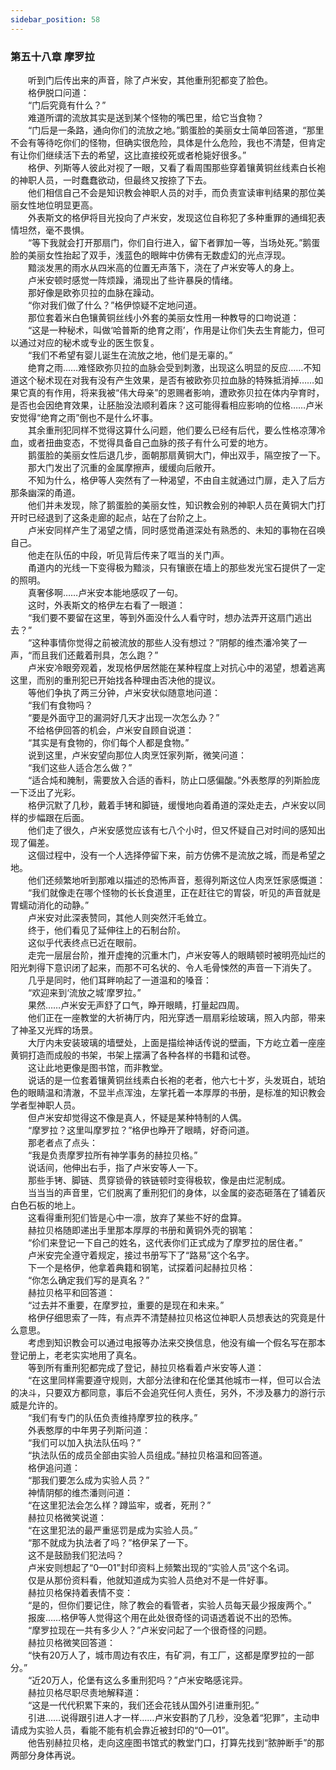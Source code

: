 ```yaml
---
sidebar_position: 58
---
```

### 第五十八章 摩罗拉  


　　听到门后传出来的声音，除了卢米安，其他重刑犯都变了脸色。  
　　格伊脱口问道：  
　　“门后究竟有什么？”  
　　难道所谓的流放其实是送到某个怪物的嘴巴里，给它当食物？  
　　“门后是一条路，通向你们的流放之地。”鹅蛋脸的美丽女士简单回答道，“那里不会有等待吃你们的怪物，但确实很危险，具体是什么危险，我也不清楚，但肯定有让你们继续活下去的希望，这比直接绞死或者枪毙好很多。”  
　　格伊、列斯等人彼此对视了一眼，又看了看周围那些穿着镶黄铜丝线素白长袍的神职人员，一时蠢蠢欲动，但最终又按捺了下去。  
　　他们相信自己不会是知识教会神职人员的对手，而负责宣读审判结果的那位美丽女性地位明显更高。  
　　外表斯文的格伊将目光投向了卢米安，发现这位自称犯了多种重罪的通缉犯表情坦然，毫不畏惧。  
　　“等下我就会打开那扇门，你们自行进入，留下者罪加一等，当场处死。”鹅蛋脸的美丽女性抬起了双手，浅蓝色的眼眸中仿佛有无数虚幻的光点浮现。  
　　黯淡发黑的雨水从四米高的位置无声落下，浇在了卢米安等人的身上。  
　　卢米安顿时感觉一阵烦躁，涌现出了些许暴戾的情绪。  
　　那好像是欧弥贝拉的血脉在躁动。  
　　“你对我们做了什么？”格伊惊疑不定地问道。  
　　那位套着米白色镶黄铜丝线小外套的美丽女性用一种教导的口吻说道：  
　　“这是一种秘术，叫做‘哈普斯的绝育之雨’，作用是让你们失去生育能力，但可以通过对应的秘术或专业的医生恢复。  
　　“我们不希望有婴儿诞生在流放之地，他们是无辜的。”  
　　绝育之雨……难怪欧弥贝拉的血脉会受到刺激，出现这么明显的反应……不知道这个秘术现在对我有没有产生效果，是否有被欧弥贝拉血脉的特殊抵消掉……如果它真的有作用，将来我被“伟大母亲”的恩赐者影响，遭欧弥贝拉在体内孕育时，是否也会因绝育效果，让胚胎没法顺利着床？这可能得看相应影响的位格……卢米安觉得“绝育之雨”倒也不是什么坏事。  
　　其余重刑犯同样不觉得这算什么问题，他们要么已经有后代，要么性格凉薄冷血，或者扭曲变态，不觉得具备自己血脉的孩子有什么可爱的地方。  
　　鹅蛋脸的美丽女性后退几步，面朝那扇黄铜大门，伸出双手，隔空按了一下。  
　　那大门发出了沉重的金属摩擦声，缓缓向后敞开。  
　　不知为什么，格伊等人突然有了一种渴望，不由自主就通过门扉，走入了后方那条幽深的甬道。  
　　他们并未发现，除了鹅蛋脸的美丽女性，知识教会别的神职人员在黄铜大门打开时已经退到了这条走廊的起点，站在了台阶之上。  
　　卢米安同样产生了渴望之情，同时感觉甬道深处有熟悉的、未知的事物在召唤自己。  
　　他走在队伍的中段，听见背后传来了哐当的关门声。  
　　甬道内的光线一下变得极为黯淡，只有镶嵌在墙上的那些发光宝石提供了一定的照明。  
　　真奢侈啊……卢米安本能地感叹了一句。  
　　这时，外表斯文的格伊左右看了一眼道：  
　　“我们要不要留在这里，等到外面没什么人看守时，想办法弄开这扇门逃出去？”  
　　“这种事情你觉得之前被流放的那些人没有想过？”阴郁的维杰潘冷笑了一声，“而且我们还戴着刑具，怎么跑？”  
　　卢米安冷眼旁观着，发现格伊居然能在某种程度上对抗心中的渴望，想着逃离这里，而别的重刑犯已开始找各种理由否决他的提议。  
　　等他们争执了两三分钟，卢米安状似随意地问道：  
　　“我们有食物吗？  
　　“要是外面守卫的漏洞好几天才出现一次怎么办？”  
　　不给格伊回答的机会，卢米安自顾自说道：  
　　“其实是有食物的，你们每个人都是食物。”  
　　说到这里，卢米安望向那位人肉烹饪家列斯，微笑问道：  
　　“我们这些人适合怎么做？”  
　　“适合炖和腌制，需要放入合适的香料，防止口感偏酸。”外表憨厚的列斯脸庞一下泛出了光彩。  
　　格伊沉默了几秒，戴着手铐和脚链，缓慢地向着甬道的深处走去，卢米安以同样的步幅跟在后面。  
　　他们走了很久，卢米安感觉应该有七八个小时，但又怀疑自己对时间的感知出现了偏差。  
　　这個过程中，没有一个人选择停留下来，前方仿佛不是流放之城，而是希望之地。  
　　他们还频繁地听到那难以描述的恐怖声音，惹得列斯这位人肉烹饪家感慨道：  
　　“我们就像走在哪个怪物的长长食道里，正在赶往它的胃袋，听见的声音就是胃蠕动消化的动静。”  
　　卢米安对此深表赞同，其他人则突然汗毛耸立。  
　　终于，他们看见了延伸往上的石制台阶。  
　　这似乎代表终点已近在眼前。  
　　走完一层层台阶，推开虚掩的沉重木门，卢米安等人的眼睛顿时被明亮灿烂的阳光刺得下意识闭了起来，而那不可名状的、令人毛骨悚然的声音一下消失了。  
　　几乎是同时，他们耳畔响起了一道温和的嗓音：  
　　“欢迎来到‘流放之城’摩罗拉。”  
　　果然……卢米安无声舒了口气，睁开眼睛，打量起四周。  
　　他们正在一座教堂的大祈祷厅内，阳光穿透一扇扇彩绘玻璃，照入内部，带来了神圣又光辉的场景。  
　　大厅内未安装玻璃的墙壁处，上面是描绘神话传说的壁画，下方屹立着一座座黄铜打造而成般的书架，书架上摆满了各种各样的书籍和试卷。  
　　这让此地更像是图书馆，而非教堂。  
　　说话的是一位套着镶黄铜丝线素白长袍的老者，他六七十岁，头发斑白，琥珀色的眼睛温和清澈，不显半点浑浊，左掌托着一本厚厚的书册，是标准的知识教会学者型神职人员。  
　　但卢米安却觉得这不像是真人，怀疑是某种特制的人偶。  
　　“摩罗拉？这里叫摩罗拉？”格伊也睁开了眼睛，好奇问道。  
　　那老者点了点头：  
　　“我是负责摩罗拉所有神学事务的赫拉贝格。”  
　　说话间，他伸出右手，指了卢米安等人一下。  
　　那些手铐、脚链、贯穿锁骨的铁链顿时变得极软，像是由烂泥制成。  
　　当当当的声音里，它们脱离了重刑犯们的身体，以金属的姿态砸落在了铺着灰白色石板的地上。  
　　这看得重刑犯们皆是心中一凛，放弃了某些不好的盘算。  
　　赫拉贝格随即递出手里那本厚厚的书册和黄铜外壳的钢笔：  
　　“伱们来登记一下自己的姓名，这代表你们正式成为了摩罗拉的居住者。”  
　　卢米安完全遵守着规定，接过书册写下了“路易”这个名字。  
　　下一个是格伊，他拿着典籍和钢笔，试探着问起赫拉贝格：  
　　“你怎么确定我们写的是真名？”  
　　赫拉贝格平和回答道：  
　　“过去并不重要，在摩罗拉，重要的是现在和未来。”  
　　格伊仔细思索了一阵，有点弄不清楚赫拉贝格这位神职人员想表达的究竟是什么意思。  
　　考虑到知识教会可以通过电报等办法来交换信息，他没有编一个假名写在那本登记册上，老老实实地用了真名。  
　　等到所有重刑犯都完成了登记，赫拉贝格看着卢米安等人道：  
　　“在这里同样需要遵守规则，大部分法律和在伦堡其他城市一样，但可以合法的决斗，只要双方都同意，事后不会追究任何人责任，另外，不涉及暴力的游行示威是允许的。  
　　“我们有专门的队伍负责维持摩罗拉的秩序。”  
　　外表憨厚的中年男子列斯问道：  
　　“我们可以加入执法队伍吗？”  
　　“执法队伍的成员全部由实验人员组成。”赫拉贝格温和回答道。  
　　格伊追问道：  
　　“那我们要怎么成为实验人员？”  
　　神情阴郁的维杰潘则问道：  
　　“在这里犯法会怎么样？蹲监牢，或者，死刑？”  
　　赫拉贝格微笑说道：  
　　“在这里犯法的最严重惩罚是成为实验人员。”  
　　“那不就成为执法者了吗？”格伊呆了一下。  
　　这不是鼓励我们犯法吗？  
　　卢米安则想起了“0—01”封印资料上频繁出现的“实验人员”这个名词。  
　　仅是从那份资料看，他就知道成为实验人员绝对不是一件好事。  
　　赫拉贝格保持着表情不变：  
　　“是的，但你们要记住，除了教会的看管者，实验人员每天最少报废两个。”  
　　报废……格伊等人觉得这个用在此处很奇怪的词语透着说不出的恐怖。  
　　“摩罗拉现在一共有多少人？”卢米安问起了一个很奇怪的问题。  
　　赫拉贝格微笑回答道：  
　　“快有20万人了，城市周边有农庄，有矿洞，有工厂，这都是摩罗拉的一部分。”  
　　“近20万人，伦堡有这么多重刑犯吗？”卢米安略感诧异。  
　　赫拉贝格尽职尽责地解释道：  
　　“这是一代代积累下来的，我们还会花钱从国外引进重刑犯。”  
　　引进……说得跟引进人才一样……卢米安斟酌了几秒，没急着“犯罪”，主动申请成为实验人员，看能不能有机会靠近被封印的“0—01”。  
　　他告别赫拉贝格，走向这座图书馆式的教堂门口，打算先找到“脓肿断手”的那两部分身体再说。  
